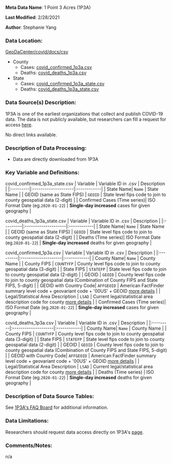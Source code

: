**Meta Data Name**: 1 Point 3 Acres (1P3A)

**Last Modified**: 2/28/2021

**Author**: Stephanie Yang

### Data Location: 
[GeoDaCenter/covid/docs/csv](https://github.com/GeoDaCenter/covid/tree/master/docs/csv)

* County
    * Cases: [covid_confirmed_1p3a.csv](https://github.com/GeoDaCenter/covid/blob/master/public/csv/covid_confirmed_1p3a.csv)
    * Deaths: [covid_deaths_1p3a.csv](https://github.com/GeoDaCenter/covid/blob/master/public/csv/covid_deaths_1p3a.csv)
* State
    * Cases: [covid_confirmed_1p3a_state.csv](https://github.com/GeoDaCenter/covid/blob/master/public/csv/covid_confirmed_1p3a_state.csv)
    * Deaths: [covid_deaths_1p3a_state.csv](https://github.com/GeoDaCenter/covid/blob/master/public/csv/covid_deaths_1p3a_state.csv)

### Data Source(s) Description:  
1P3A is one of the earliest organizations that collect and publish COVID-19 data. The data is not publicly available, but researchers can fill a request for access [here](https://coronavirus.1point3acres.com/en/data). 

No direct links available.

### Description of Data Processing: 
* Data are directly downloaded from 1P3A

### Key Variable and Definitions:


covid_confirmed_1p3a_state.csv
| Variable | Variable ID in .csv | Description |
|:---------|:--------------------|:------------|
| State Name| `Name` | State Name |
| GEOID (same as State FIPS) | `GEOID` | State level fips code to join to county geospatial data (2-digit) |
| Confirmed Cases (Time series)| ISO Format Date (eg.`2020-01-22`) | **Single-day increased** cases for given geography |


covid_deaths_1p3a_state.csv
| Variable | Variable ID in .csv | Description |
|:---------|:--------------------|:------------|
| State Name| `Name` | State Name |
| GEOID (same as State FIPS) | `GEOID` | State level fips code to join to county geospatial data (2-digit) |
| Deaths (Time series)| ISO Format Date (eg.`2020-01-22`) | **Single-day increased** deaths for given geography |


covid_confirmed_1p3a.csv
| Variable | Variable ID in .csv | Description |
|:---------|:--------------------|:------------|
| County Name| `Name` | County Name |
| County FIPS | `COUNTYFP` | County level fips code to join to county geospatial data (3-digit) |
| State FIPS | `STATEFP` | State level fips code to join to county geospatial data (2-digit)  |
| GEOID | `GEOID` | County level fips code to join to county geospatial data (Combination of County FIPS and State FIPS, 5-digit)  |
| GEOID with Country Code| `AFFGEOID` | American FactFinder summary level code + geovariant code + '00US' + GEOID [more details](https://www.arcgis.com/sharing/rest/content/items/05f6d4797e2a428d96c15aba40088159/info/metadata/metadata.xml?format=default&output=html) |
| Legal/Statistical Area Description | `LSAD` | Current legal/statistical area description code for county [more details](https://www2.census.gov/geo/pdfs/reference/LSADCodes.pdf) |
| Confirmed Cases (Time series)| ISO Format Date (eg.`2020-01-22`) | **Single-day increased** cases for given geography |


covid_deaths_1p3a.csv
| Variable | Variable ID in .csv | Description |
|:---------|:--------------------|:------------|
| County Name| `Name` | County Name |
| County FIPS | `COUNTYFP` | County level fips code to join to county geospatial data (3-digit) |
| State FIPS | `STATEFP` | State level fips code to join to county geospatial data (2-digit)  |
| GEOID | `GEOID` | County level fips code to join to county geospatial data (Combination of County FIPS and State FIPS, 5-digit)  |
| GEOID with Country Code| `AFFGEOID` | American FactFinder summary level code + geovariant code + '00US' + GEOID [more details](https://www.arcgis.com/sharing/rest/content/items/05f6d4797e2a428d96c15aba40088159/info/metadata/metadata.xml?format=default&output=html) |
| Legal/Statistical Area Description | `LSAD` | Current legal/statistical area description code for county [more details](https://www2.census.gov/geo/pdfs/reference/LSADCodes.pdf) |
| Deaths (Time series) | ISO Format Date (eg.`2020-01-22`) | **Single-day increased** deaths for given geography  |

### Description of Data Source Tables: 
See [1P3A's FAQ Board](https://coronavirus.1point3acres.com/en/about) for additional information.

### Data Limitations:
Researchers should request data access directly on 1P3A's [page](https://coronavirus.1point3acres.com/en/data).

### Comments/Notes:
n/a
